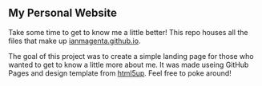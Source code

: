 ## My Personal Website

Take some time to get to know me a little better! This repo houses all the files that make up [ianmagenta.github.io](https://ianmagenta.github.io).

The goal of this project was to create a simple landing page for those who wanted to get to know a little more about me. It was made useing GitHub Pages and design template from [html5up](https://html5up.net/). Feel free to poke around!
